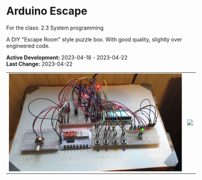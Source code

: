# Arduino Escape
For the class: 2.3 System programming

A DIY "Escape Room" style puzzle box. With good quality, slightly over engineered code.

**Active Development:** 2023-04-18 - 2023-04-22<br>
**Last Change:** 2023-04-22<br>

| | |
| :---: | :---: |
| ![](/Screenshots/1-Picture.png) | ![](/Screenshots/.png) |
 